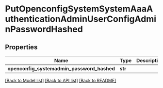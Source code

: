# PutOpenconfigSystemSystemAaaAuthenticationAdminUserConfigAdminPasswordHashed

## Properties
Name | Type | Description | Notes
------------ | ------------- | ------------- | -------------
**openconfig_systemadmin_password_hashed** | **str** |  | [optional] 

[[Back to Model list]](../README.md#documentation-for-models) [[Back to API list]](../README.md#documentation-for-api-endpoints) [[Back to README]](../README.md)


